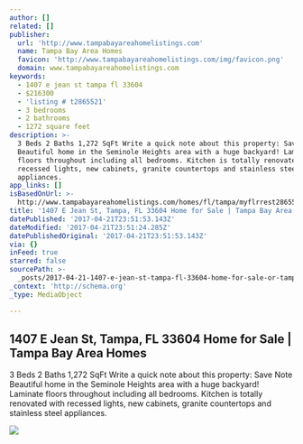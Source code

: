 ```yaml
---
author: []
related: []
publisher:
  url: 'http://www.tampabayareahomelistings.com'
  name: Tampa Bay Area Homes
  favicon: 'http://www.tampabayareahomelistings.com/img/favicon.png'
  domain: www.tampabayareahomelistings.com
keywords:
  - 1407 e jean st tampa fl 33604
  - $216300
  - 'listing # t2865521'
  - 3 bedrooms
  - 2 bathrooms
  - 1272 square feet
description: >-
  3 Beds 2 Baths 1,272 SqFt Write a quick note about this property: Save Note
  Beautiful home in the Seminole Heights area with a huge backyard! Laminate
  floors throughout including all bedrooms. Kitchen is totally renovated with
  recessed lights, new cabinets, granite countertops and stainless steel
  appliances.
app_links: []
isBasedOnUrl: >-
  http://www.tampabayareahomelistings.com/homes/fl/tampa/myflrrest2865521204965911/1407-e-jean-st-tampa-fl-33604
title: '1407 E Jean St, Tampa, FL 33604 Home for Sale | Tampa Bay Area Homes'
datePublished: '2017-04-21T23:51:53.143Z'
dateModified: '2017-04-21T23:51:24.285Z'
datePublishedOriginal: '2017-04-21T23:51:53.143Z'
via: {}
inFeed: true
starred: false
sourcePath: >-
  _posts/2017-04-21-1407-e-jean-st-tampa-fl-33604-home-for-sale-or-tampa-bay-ar.md
_context: 'http://schema.org'
_type: MediaObject

---
```

<article style=""><h1>1407 E Jean St, Tampa, FL 33604 Home for Sale | Tampa Bay Area Homes</h1><p>3 Beds 2 Baths 1,272 SqFt Write a quick note about this property: Save Note Beautiful home in the Seminole Heights area with a huge backyard! Laminate floors throughout including all bedrooms. Kitchen is totally renovated with recessed lights, new cabinets, granite countertops and stainless steel appliances.</p><img src="http://img15.cinccdn.com/201703/MLS/MYFLR/911/MYFLR-RES-204965911-1.jpg" /></article>